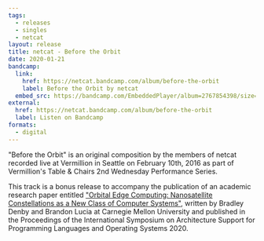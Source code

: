 ```yaml
---
tags:
  - releases
  - singles
  - netcat
layout: release
title: netcat - Before the Orbit
date: 2020-01-21
bandcamp:
  link:
    href: https://netcat.bandcamp.com/album/before-the-orbit
    label: Before the Orbit by netcat
  embed_src: https://bandcamp.com/EmbeddedPlayer/album=2767854398/size=large/bgcol=ffffff/linkcol=0687f5/tracklist=false/artwork=small/transparent=true/
external:
  href: https://netcat.bandcamp.com/album/before-the-orbit
  label: Listen on Bandcamp
formats:
  - digital
---
```


"Before the Orbit" is an original composition by the members of netcat recorded
live at Vermillion in Seattle on February 10th, 2016 as part of Vermillion's
Table & Chairs 2nd Wednesday Performance Series.

This track is a bonus release to accompany the publication of an academic
research paper entitled ["Orbital Edge Computing: Nanosatellite Constellations
as a New Class of Computer Systems"](https://abstract.ece.cmu.edu/space),
written by Bradley Denby and Brandon Lucia at Carnegie Mellon University and
published in the Proceedings of the International Symposium on Architecture
Support for Programming Languages and Operating Systems 2020.
